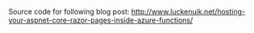 Source code for following blog post: http://www.luckenuik.net/hosting-your-aspnet-core-razor-pages-inside-azure-functions/
